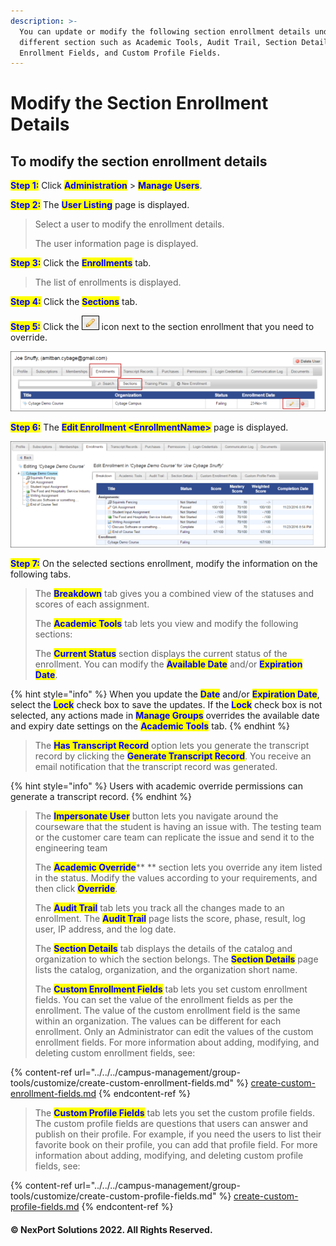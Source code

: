 ```yaml
---
description: >-
  You can update or modify the following section enrollment details under
  different section such as Academic Tools, Audit Trail, Section Details, Custom
  Enrollment Fields, and Custom Profile Fields.
---
```


# Modify the Section Enrollment Details

## **To modify the section enrollment details**

<mark style="color:blue;">**Step 1:**</mark>  Click <mark style="color:blue;">**Administration**</mark> > <mark style="color:blue;">**Manage Users**</mark>.

<mark style="color:blue;">**Step 2:**</mark>  The <mark style="color:blue;">**User Listing**</mark> page is displayed.

> Select a user to modify the enrollment details.
>
> The user information page is displayed.

<mark style="color:blue;">**Step 3:**</mark>  Click the <mark style="color:blue;">**Enrollments**</mark> tab.

> The list of enrollments is displayed.

<mark style="color:blue;">**Step 4:**</mark>  Click the <mark style="color:blue;">**Sections**</mark> tab.

<mark style="color:blue;">**Step 5:**</mark>  Click the ![](/.gitbook/assets/Edit.png) icon next to the section enrollment that you need to override.

![](/.gitbook/assets/Enrollments_Edit_550x105.png)

<mark style="color:blue;">**Step 6:**</mark>  The <mark style="color:blue;">**Edit Enrollment \<EnrollmentName>**</mark> page is displayed.

![](/.gitbook/assets/Enrollment_Modify_550x185.png)

<mark style="color:blue;">**Step 7:**</mark>  On the selected sections enrollment, modify the information on the following tabs.

> The <mark style="color:blue;">**Breakdown**</mark> tab gives you a combined view of the statuses and scores of each assignment.
>
> The <mark style="color:blue;">**Academic Tools**</mark> tab lets you view and modify the following sections:
>
> The <mark style="color:blue;">**Current Status**</mark> section displays the current status of the enrollment. You can modify the <mark style="color:blue;">**Available Date**</mark> and/or <mark style="color:blue;">**Expiration Date**</mark>.

{% hint style="info" %}
When you update the <mark style="color:blue;">**Date**</mark> and/or <mark style="color:blue;">**Expiration Date**</mark>, select the <mark style="color:blue;">**Lock**</mark> check box to save the updates. If the <mark style="color:blue;">**Lock**</mark> check box is not selected, any actions made in <mark style="color:blue;">**Manage Groups**</mark> overrides the available date and expiry date settings on the <mark style="color:blue;">**Academic Tools**</mark> tab.
{% endhint %}

> The <mark style="color:blue;">**Has Transcript Record**</mark> option lets you generate the transcript record by clicking the <mark style="color:blue;">**Generate Transcript Record**</mark>. You receive an email notification that the transcript record was generated.

{% hint style="info" %}
Users with academic override permissions can generate a transcript record.
{% endhint %}

> The <mark style="color:blue;">**Impersonate User**</mark> <mark style="color:blue;"></mark><mark style="color:blue;"></mark> button lets you navigate around the courseware that the student is having an issue with. The testing team or the customer care team can replicate the issue and send it to the engineering team
>
> The <mark style="color:blue;">**Academic Override**</mark>** ** section lets you override any item listed in the status. Modify the values according to your requirements, and then click <mark style="color:blue;">**Override**</mark>.
>
> The <mark style="color:blue;"></mark> <mark style="color:blue;"></mark><mark style="color:blue;">**Audit Trail**</mark> tab lets you track all the changes made to an enrollment. The <mark style="color:blue;">**Audit Trail**</mark> page lists the score, phase, result, log user, IP address, and the log date.
>
> The <mark style="color:blue;">**Section Details**</mark> tab displays the details of the catalog and organization to which the section belongs. The <mark style="color:blue;">**Section Details**</mark> page lists the catalog, organization, and the organization short name.
>
> The <mark style="color:blue;">**Custom Enrollment Fields**</mark> tab lets you set custom enrollment fields. You can set the value of the enrollment fields as per the enrollment. The value of the custom enrollment field is the same within an organization. The values can be different for each enrollment. Only an Administrator can edit the values of the custom enrollment fields. For more information about adding, modifying, and deleting custom enrollment fields, see:

{% content-ref url="../../../campus-management/group-tools/customize/create-custom-enrollment-fields.md" %}
[create-custom-enrollment-fields.md](../../../campus-management/group-tools/customize/create-custom-enrollment-fields.md)
{% endcontent-ref %}

> The <mark style="color:blue;">**Custom Profile Fields**</mark> tab lets you set the custom profile fields. The custom profile fields are questions that users can answer and publish on their profile. For example, if you need the users to list their favorite book on their profile, you can add that profile field. For more information about adding, modifying, and deleting custom profile fields, see:

{% content-ref url="../../../campus-management/group-tools/customize/create-custom-profile-fields.md" %}
[create-custom-profile-fields.md](../../../campus-management/group-tools/customize/create-custom-profile-fields.md)
{% endcontent-ref %}

#### © NexPort Solutions 2022. All Rights Reserved.
